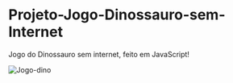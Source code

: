 # Projeto-Jogo-Dinossauro-sem-Internet
Jogo do Dinossauro sem internet, feito em JavaScript!

![Jogo-dino](https://user-images.githubusercontent.com/77447947/107563248-994fc700-6bbf-11eb-8112-38efe9f3e14e.PNG)
